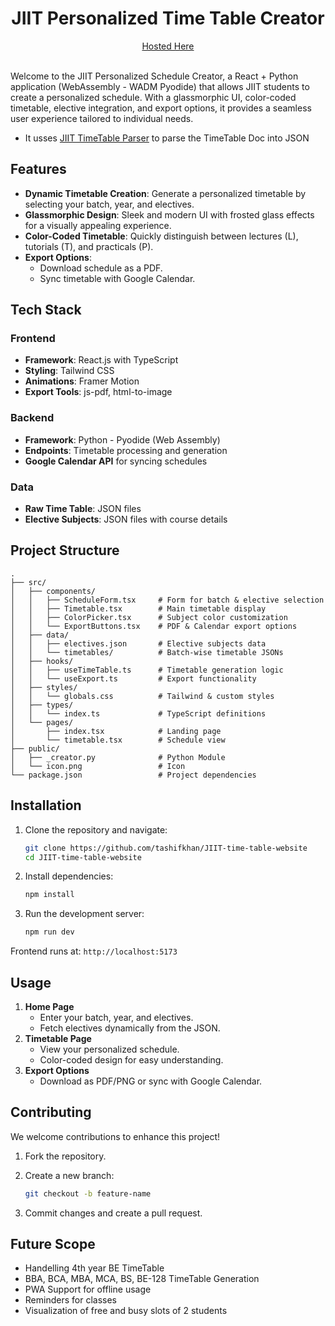 <h1 align="center"> JIIT Personalized Time Table Creator </h1>

<div align="center">
    <a href="simple-timetable.tashif.codes">Hosted Here</a>
</div>
</br>

Welcome to the JIIT Personalized Schedule Creator, a React + Python application (WebAssembly - WADM Pyodide) that allows JIIT students to create a personalized schedule. With a glassmorphic UI, color-coded timetable, elective integration, and export options, it provides a seamless user experience tailored to individual needs.

- It usses <a href="https://github.com/tashifkhan/JIIT-time-table-parser">JIIT TimeTable Parser</a> to parse the TimeTable Doc into JSON

## Features

- **Dynamic Timetable Creation**: Generate a personalized timetable by selecting your batch, year, and electives.
- **Glassmorphic Design**: Sleek and modern UI with frosted glass effects for a visually appealing experience.
- **Color-Coded Timetable**: Quickly distinguish between lectures (L), tutorials (T), and practicals (P).
- **Export Options**:
  - Download schedule as a PDF.
  - Sync timetable with Google Calendar.

## Tech Stack

### Frontend

- **Framework**: React.js with TypeScript
- **Styling**: Tailwind CSS
- **Animations**: Framer Motion
- **Export Tools**: js-pdf, html-to-image

### Backend

- **Framework**: Python - Pyodide (Web Assembly)
- **Endpoints**: Timetable processing and generation
- **Google Calendar API** for syncing schedules

### Data

- **Raw Time Table**: JSON files
- **Elective Subjects**: JSON files with course details

## Project Structure

```
.
├── src/
│   ├── components/
│   │   ├── ScheduleForm.tsx     # Form for batch & elective selection
│   │   ├── Timetable.tsx        # Main timetable display
│   │   ├── ColorPicker.tsx      # Subject color customization
│   │   └── ExportButtons.tsx    # PDF & Calendar export options
│   ├── data/
│   │   ├── electives.json       # Elective subjects data
│   │   └── timetables/          # Batch-wise timetable JSONs
│   ├── hooks/
│   │   ├── useTimeTable.ts      # Timetable generation logic
│   │   └── useExport.ts         # Export functionality
│   ├── styles/
│   │   └── globals.css          # Tailwind & custom styles
│   ├── types/
│   │   └── index.ts             # TypeScript definitions
│   └── pages/
│       ├── index.tsx            # Landing page
│       └── timetable.tsx        # Schedule view
├── public/
│   ├── _creator.py              # Python Module
│   └── icon.png                 # Icon
└── package.json                 # Project dependencies
```

## Installation

1.  Clone the repository and navigate:

    ```bash
    git clone https://github.com/tashifkhan/JIIT-time-table-website
    cd JIIT-time-table-website
    ```

2.  Install dependencies:

    ```bash
    npm install
    ```

3.  Run the development server:

    ```bash
    npm run dev
    ```

Frontend runs at: `http://localhost:5173`

## Usage

1. **Home Page**
   - Enter your batch, year, and electives.
   - Fetch electives dynamically from the JSON.
2. **Timetable Page**
   - View your personalized schedule.
   - Color-coded design for easy understanding.
3. **Export Options**
   - Download as PDF/PNG or sync with Google Calendar.

## Contributing

We welcome contributions to enhance this project!

1.  Fork the repository.
2.  Create a new branch:

    ```bash
    git checkout -b feature-name
    ```

3.  Commit changes and create a pull request.

## Future Scope

- Handelling 4th year BE TimeTable
- BBA, BCA, MBA, MCA, BS, BE-128 TimeTable Generation
- PWA Support for offline usage
- Reminders for classes
- Visualization of free and busy slots of 2 students
